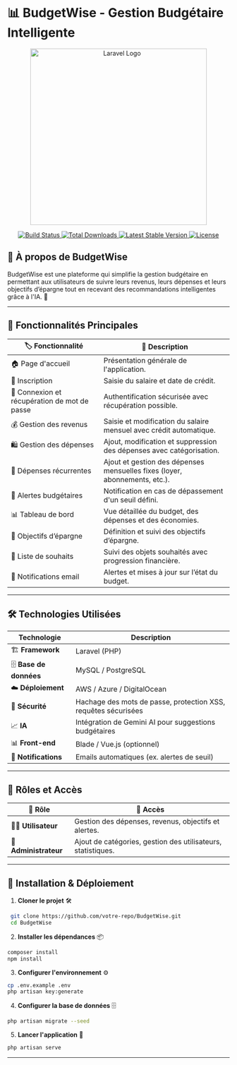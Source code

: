 # 📊 BudgetWise - Gestion Budgétaire Intelligente

<p align="center">
  <a href="https://laravel.com" target="_blank">
    <img src="https://raw.githubusercontent.com/laravel/art/master/logo-lockup/5%20SVG/2%20CMYK/1%20Full%20Color/laravel-logolockup-cmyk-red.svg" width="400" alt="Laravel Logo">
  </a>
</p>

<p align="center">
  <a href="https://github.com/laravel/framework/actions">
    <img src="https://github.com/laravel/framework/workflows/tests/badge.svg" alt="Build Status">
  </a>
  <a href="https://packagist.org/packages/laravel/framework">
    <img src="https://img.shields.io/packagist/dt/laravel/framework" alt="Total Downloads">
  </a>
  <a href="https://packagist.org/packages/laravel/framework">
    <img src="https://img.shields.io/packagist/v/laravel/framework" alt="Latest Stable Version">
  </a>
  <a href="https://packagist.org/packages/laravel/framework">
    <img src="https://img.shields.io/packagist/l/laravel/framework" alt="License">
  </a>
</p>

## 📌 À propos de BudgetWise
BudgetWise est une plateforme qui simplifie la gestion budgétaire en permettant aux utilisateurs de suivre leurs revenus, leurs dépenses et leurs objectifs d’épargne tout en recevant des recommandations intelligentes grâce à l'IA. 🚀

---

## 🎯 Fonctionnalités Principales

| 🏷️ Fonctionnalité         | 🔎 Description |
|------------------------|-------------|
| 🏠 Page d'accueil     | Présentation générale de l'application. |
| 📝 Inscription       | Saisie du salaire et date de crédit. |
| 🔐 Connexion et récupération de mot de passe | Authentification sécurisée avec récupération possible. |
| 💰 Gestion des revenus | Saisie et modification du salaire mensuel avec crédit automatique. |
| 🛍️ Gestion des dépenses | Ajout, modification et suppression des dépenses avec catégorisation. |
| 🔁 Dépenses récurrentes | Ajout et gestion des dépenses mensuelles fixes (loyer, abonnements, etc.). |
| 🚨 Alertes budgétaires | Notification en cas de dépassement d'un seuil défini. |
| 📊 Tableau de bord | Vue détaillée du budget, des dépenses et des économies. |
| 🎯 Objectifs d’épargne | Définition et suivi des objectifs d’épargne. |
| 🛒 Liste de souhaits | Suivi des objets souhaités avec progression financière. |
| 📩 Notifications email | Alertes et mises à jour sur l’état du budget. |

---

## 🛠️ Technologies Utilisées

| Technologie | Description |
|------------|-------------|
| 🏗️ **Framework** | Laravel (PHP) |
| 🗄️ **Base de données** | MySQL / PostgreSQL |
| ☁️ **Déploiement** | AWS / Azure / DigitalOcean |
| 🔐 **Sécurité** | Hachage des mots de passe, protection XSS, requêtes sécurisées |
| 📈 **IA** | Intégration de Gemini AI pour suggestions budgétaires |
| 📊 **Front-end** | Blade / Vue.js (optionnel) |
| 📨 **Notifications** | Emails automatiques (ex. alertes de seuil) |

---

## 📌 Rôles et Accès

| 👤 Rôle | 🔑 Accès |
|--------|--------|
| 👨‍💻 **Utilisateur** | Gestion des dépenses, revenus, objectifs et alertes. |
| 👑 **Administrateur** | Ajout de catégories, gestion des utilisateurs, statistiques. |

---

## 📂 Installation & Déploiement

1. **Cloner le projet** 🛠️
```sh
 git clone https://github.com/votre-repo/BudgetWise.git
 cd BudgetWise
```
2. **Installer les dépendances** 📦
```sh
composer install
npm install
```
3. **Configurer l'environnement** ⚙️
```sh
cp .env.example .env
php artisan key:generate
```
4. **Configurer la base de données** 🗄️
```sh
php artisan migrate --seed
```
5. **Lancer l'application** 🚀
```sh
php artisan serve
```

---
